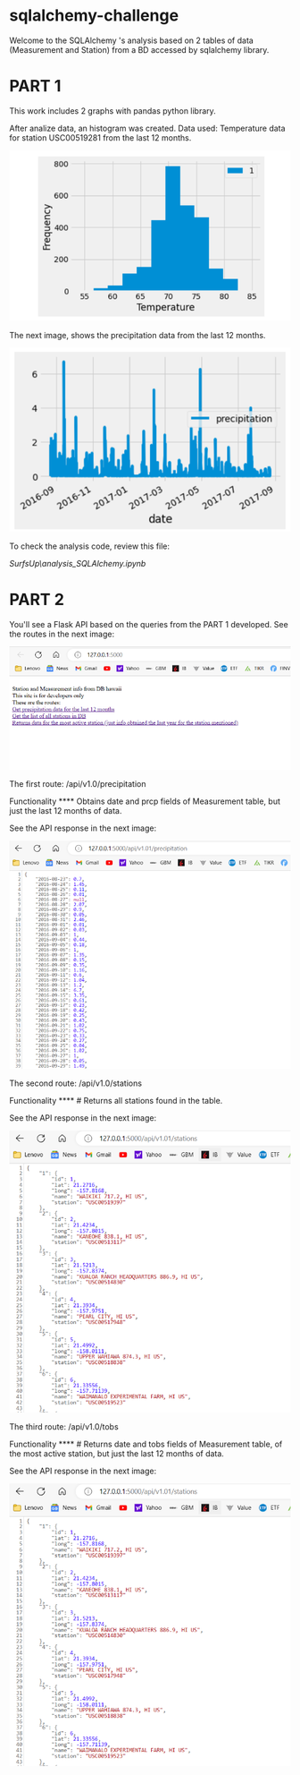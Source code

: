 # sqlalchemy-challenge


Welcome to the SQLAlchemy 's analysis based on 2 tables of data (Measurement and Station) from a BD accessed by sqlalchemy library.


# PART 1


This work includes 2 graphs with pandas python library.


After analize data, an histogram was created. Data used: Temperature data for station USC00519281 from the last 12 months.

 <p align="center"><img src="https://github.com/zuntaalejandra/sqlalchemy-challenge/blob/main/Images/Histogram_station.png" /></p>

The next image, shows the precipitation data from the last 12 months.

 <p align="center"><img src="https://github.com/zuntaalejandra/sqlalchemy-challenge/blob/main/Images/precipitation_Graph.png" /></p>

To check the analysis code, review this file:

 *SurfsUp\analysis_SQLAlchemy.ipynb*



# PART 2

You'll see a Flask API based on the queries from the PART 1 developed.
See the routes in the next image:

 <p align="center"><img src="https://github.com/zuntaalejandra/sqlalchemy-challenge/blob/main/Images/api_page.png" /></p>

The first route:  /api/v1.0/precipitation

Functionality 
**** Obtains date and prcp fields of Measurement table, but just the last 12 months of data.

See the API response in the next image:

<p align="center"><img src="https://github.com/zuntaalejandra/sqlalchemy-challenge/blob/main/Images/precipitation_API.png" /></p>

The second route:  /api/v1.0/stations

Functionality 
**** # Returns all stations found in the table.

See the API response in the next image:

<p align="center"><img src="https://github.com/zuntaalejandra/sqlalchemy-challenge/blob/main/Images/stations_API.png" /></p>

The third route:  /api/v1.0/tobs

Functionality 
**** # Returns date and tobs fields of Measurement table, of the most active station, but just the last 12 months of data.

See the API response in the next image:

<p align="center"><img src="https://github.com/zuntaalejandra/sqlalchemy-challenge/blob/main/Images/stations_API.png" /></p>





